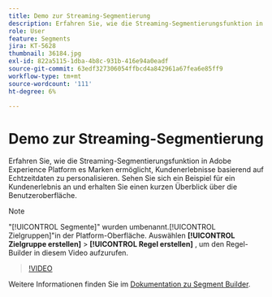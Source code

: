 ```yaml
---
title: Demo zur Streaming-Segmentierung
description: Erfahren Sie, wie die Streaming-Segmentierungsfunktion in Adobe Experience Platform es Marken ermöglicht, Kundenerlebnisse basierend auf Echtzeitdaten zu personalisieren. Sehen Sie sich ein Beispiel für ein Kundenerlebnis an und erhalten Sie einen kurzen Überblick über die Benutzeroberfläche.
role: User
feature: Segments
jira: KT-5628
thumbnail: 36184.jpg
exl-id: 822a5115-1dba-4b8c-931b-416e94a0eadf
source-git-commit: 63edf327306054ffbcd4a842961a67fea6e85ff9
workflow-type: tm+mt
source-wordcount: '111'
ht-degree: 6%

---
```


# Demo zur Streaming-Segmentierung

Erfahren Sie, wie die Streaming-Segmentierungsfunktion in Adobe Experience Platform es Marken ermöglicht, Kundenerlebnisse basierend auf Echtzeitdaten zu personalisieren. Sehen Sie sich ein Beispiel für ein Kundenerlebnis an und erhalten Sie einen kurzen Überblick über die Benutzeroberfläche.

>[!NOTE]
>
> &quot;[!UICONTROL Segmente]&quot; wurden umbenannt.[!UICONTROL Zielgruppen]&quot;in der Platform-Oberfläche. Auswählen **[!UICONTROL Zielgruppe erstellen]** > **[!UICONTROL Regel erstellen]** , um den Regel-Builder in diesem Video aufzurufen.

>[!VIDEO](https://video.tv.adobe.com/v/36184?quality=12&learn=on)

Weitere Informationen finden Sie im [Dokumentation zu Segment Builder](https://experienceleague.adobe.com/docs/experience-platform/segmentation/ui/segment-builder.html?lang=de).

